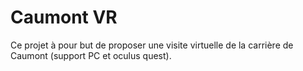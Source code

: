 # Caumont VR

Ce projet à pour but de proposer une visite virtuelle de la carrière de Caumont (support PC et oculus quest).